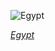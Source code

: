 
![Egypt](https://www.gstatic.com/prettyearth/assets/full/1712.jpg)

*[Egypt](https://www.google.com/maps/@29.337928,30.075082,16z/data=!3m1!1e3)*
